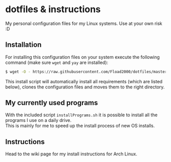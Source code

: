 # dotfiles & instructions

My personal configuration files for my Linux systems. Use at your own risk :D


## Installation

For installing this configuration files on your system execute the following command (make sure `wget` and `yay` are installed):
```sh
$ wget -O - https://raw.githubusercontent.com/Fload2000/dotfiles/master/install.sh | bash
```

This install script will automatically install all requirements (which are listed below), clones the configuration files and moves them to the right directory.


## My currently used programs

With the included script `installPrograms.sh` it is possible to install all the programs I use on a daily drive.  
This is mainly for me to speed up the install process of new OS installs.


## Instructions
Head to the wiki page for my install instructions for Arch Linux.
